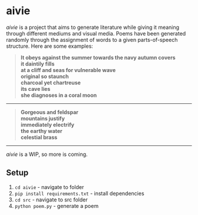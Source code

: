 # aivie

*aivie* is a project that aims to generate literature while giving it meaning through different mediums and visual media. Poems have been generated randomly through the assignment of words to a given parts-of-speech structure. Here are some examples:
<br>
>**It obeys against the summer towards the navy autumn covers<br>
it daintily fills<br>
at a cliff and seas for vulnerable wave<br>
original so staunch<br>
charcoal yet chartreuse<br>
its cave lies<br>
she diagnoses in a coral moon<br>**
___
>**Gorgeous and feldspar<br>
mountains justify<br>
immediately  electrify<br>
the earthy water<br>
celestial brass**<br>
___
*aivie* is a WIP, so more is coming.<br>

## Setup
1. `cd aivie` - navigate to folder
2. `pip install requirements.txt` - install dependencies
3. `cd src` - navigate to src folder
4. `python poem.py` - generate a poem
